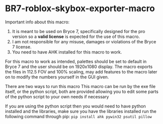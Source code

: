# BR7-roblox-skybox-exporter-macro
Important info about this macro:
1. It is meant to be used on Bryce 7, specifically designed for the pro version so a **valid license** is expected for the use of this macro.
2. I am not responsible for any misuse, damages or violations of the Bryce 7 license.
3. You need to have AHK installed for this macro to work.

For this macro to work as intended, palettes should be set to default in Bryce 7 and the user should be on 1920x1080 display. 
The macro exports the files in 112.5 FOV and 100% scaling, may add features to the macro later on to modify the numbers yourself in the GUI given.

There are two ways to run this macro
This macro can be run by the exe file itself, or the python script, both are provided allowing you to edit some parts of the python script to your own needs if necessary

If you are using the python script then you would need to have python installed and the libraries, make sure you have the libraries installed run the following command through pip:
``pip install ahk pywin32 psutil pillow``
